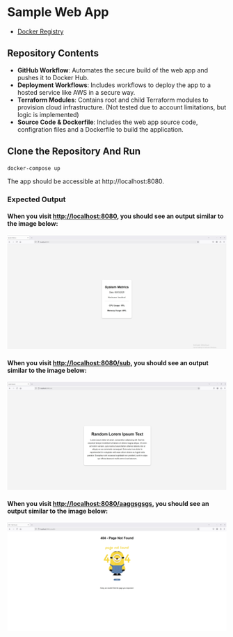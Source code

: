 # Sample Web App
- [Docker Registry](https://hub.docker.com/repositories/ssubhash001)

## Repository Contents

- **GitHub Workflow**: Automates the secure build of the web app and pushes it to Docker Hub.
- **Deployment Workflows**: Includes workflows to deploy the app to a hosted service like AWS in a secure way.
- **Terraform Modules**: Contains root and child Terraform modules to provision cloud infrastructure. (Not tested due to account limitations, but logic is implemented)
- **Source Code & Dockerfile**: Includes the web app source code, configration files and a Dockerfile to build the application.

## Clone the Repository And Run
```sh
docker-compose up
``` 
The app should be accessible at http://localhost:8080.


### Expected Output
 
#### When you visit [http://localhost:8080](http://localhost:8080), you should see an output similar to the image below:

![System Metrics Output](images/website.jpg)


#### When you visit [http://localhost:8080/sub](http://localhost:8080/sub), you should see an output similar to the image below:

![System Metrics Output](images/sub.jpg)


#### When you visit [http://localhost:8080/aaggsgsgs](http://localhost:8080/aaggsgsgs), you should see an output similar to the image below:

![System Metrics Output](images/notfound.jpg)
